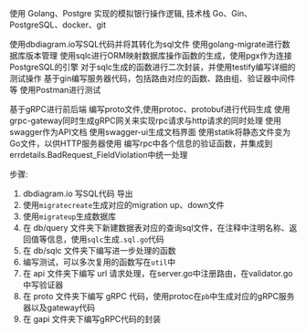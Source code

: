 使用 Golang、Postgre 实现的模拟银行操作逻辑,
技术栈 Go、Gin、PostgreSQL、docker、git

使用dbdiagram.io写SQL代码并将其转化为sql文件
使用golang-migrate进行数据库版本管理
使用sqlc进行ORM映射数据库操作函数的生成，使用pgx作为连接PostgreSQL的引擎
对于sqlc生成的函数进行二次封装，并使用testify编写详细的测试操作
基于gin编写服务器代码，包括路由对应的函数、路由组、验证器中间件等
使用Postman进行测试

基于gRPC进行前后端
编写proto文件,使用protoc、protobuf进行代码生成
使用grpc-gateway同时生成gRPC网关来实现rpc请求与http请求的同时处理
使用swagger作为API文档   使用swagger-ui生成文档界面
使用statik将静态文件变为Go文件，以供HTTP服务器使用
编写rpc中各个信息的验证函数，并集成到errdetails.BadRequest_FieldViolation中统一处理



步骤:
1. dbdiagram.io 写SQL代码 导出
2. 使用`migratecreate`生成对应的migration up、down文件
3. 使用`migrateup`生成数据库
4. 在 db/query 文件夹下新建数据表对应的查询sql文件，在注释中注明名称、返回值等信息，使用`sqlc`生成`.sql.go`代码
5. 在 db/sqlc 文件夹下编写进一步处理的函数
6. 编写测试，可以多次复用的函数写在`util`中
7. 在 api 文件夹下编写 url 请求处理，在server.go中注册路由，在validator.go中写验证器
8. 在 proto 文件夹下编写 gRPC 代码，使用protoc在`pb`中生成对应的gRPC服务器以及gateway代码
9. 在 gapi 文件夹下编写gRPC代码的封装

